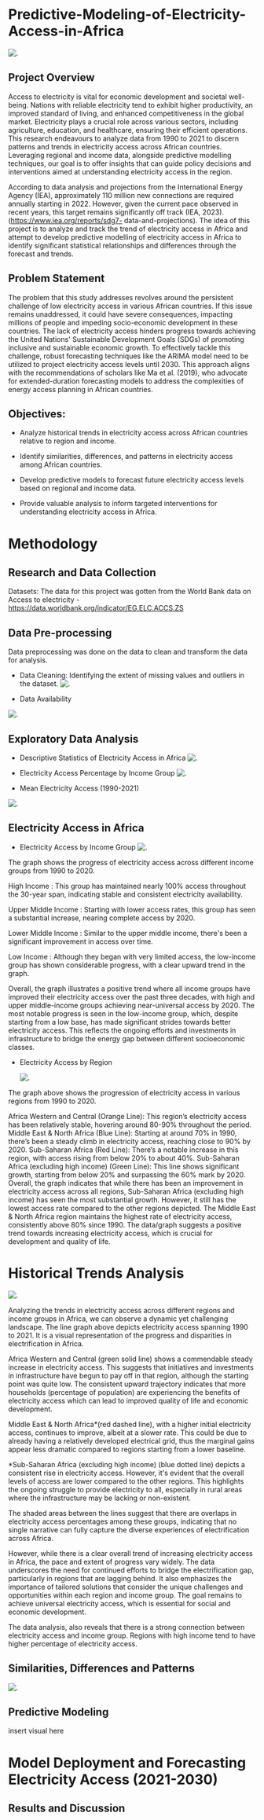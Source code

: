 # Predictive-Modeling-of-Electricity-Access-in-Africa
![.](pix.jpg)

## Project Overview
Access to electricity is vital for economic development and societal well-being. Nations with reliable
electricity tend to exhibit higher productivity, an improved standard of living, and enhanced
competitiveness in the global market. Electricity plays a crucial role across various sectors, including
agriculture, education, and healthcare, ensuring their efficient operations. This research endeavours to
analyze data from 1990 to 2021 to discern patterns and trends in electricity access across African countries.
Leveraging regional and income data, alongside predictive modelling techniques, our goal is to offer
insights that can guide policy decisions and interventions aimed at understanding electricity access in the
region.

According to data analysis and projections from the International Energy Agency (IEA), approximately 110
million new connections are required annually starting in 2022. However, given the current pace observed
in recent years, this target remains significantly off track (IEA, 2023). (https://www.iea.org/reports/sdg7-
data-and-projections). The idea of this project is to analyze and track the trend of electricity access in Africa
and attempt to develop predictive modelling of electricity access in Africa to identify significant statistical
relationships and differences through the forecast and trends.


## Problem Statement

The problem that this study addresses revolves around the persistent challenge of low electricity access in 
various African countries.
If this issue remains unaddressed, it could have severe consequences, impacting millions of people and 
impeding socio-economic development in these countries. The lack of electricity access hinders progress 
towards achieving the United Nations' Sustainable Development Goals (SDGs) of promoting inclusive and 
sustainable economic growth.
To effectively tackle this challenge, robust forecasting techniques like the ARIMA model need to be utilized 
to project electricity access levels until 2030. This approach aligns with the recommendations of scholars 
like Ma et al. (2019), who advocate for extended-duration forecasting models to address the complexities of 
energy access planning in African countries.


## Objectives:
    
   + Analyze historical trends in electricity access across African countries relative to region and
income.

   + Identify similarities, differences, and patterns in electricity access among African countries.
    
   + Develop predictive models to forecast future electricity access levels based on regional and
income data.

   + Provide valuable analysis to inform targeted interventions for understanding electricity access
in Africa.

# Methodology

## Research and Data Collection
   Datasets: The data for this project was gotten from the World Bank data on Access to electricity - https://data.worldbank.org/indicator/EG.ELC.ACCS.ZS


## Data Pre-processing


Data preprocessing was done on the data to clean and transform the data for analysis.

  + Data Cleaning: Identifying the extent of missing values and outliers in the dataset. 
![.](IMG-20240505-WA0000.jpg)


+ Data Availability
  
![.](Percentage_of_missing_and_non_missing_values.jpg)

## Exploratory Data Analysis

 + Descriptive Statistics of Electricity Access in Africa 
![.](Descriptive_Statistics_of_Electricity_Access_in_Africa.jpg)

  + Electricity Access Percentage by Income Group
![.](Electricity_Access_Percentage_by_Income_Group.jpg)

 + Mean Electricity Access (1990-2021)
    
![.](Mean_Electricity_Access.jpg)

## Electricity Access in Africa 
 + Electricity Access by Income Group
   ![.](Electricity_Access_by_Income_Group_Overtime.jpg)


 The graph  shows the progress of electricity access across different income groups from 1990 to 2020.

High Income : This group has maintained nearly 100% access throughout the 30-year span, indicating stable and consistent electricity availability.

Upper Middle Income : Starting with lower access rates, this group has seen a substantial increase, nearing complete access by 2020.

Lower Middle Income :  Similar to the upper middle income, there's been a significant improvement in access over time.

Low Income : Although they began with very limited access, the low-income group has shown considerable progress, with a clear upward trend in the graph.

Overall, the graph illustrates a positive trend where all income groups have improved their electricity access over the past three decades, with high and upper middle-income groups achieving near-universal access by 2020. The most notable progress is seen in the low-income group, which, despite starting from a low base, has made significant strides towards better electricity access. This reflects the ongoing efforts and investments in infrastructure to bridge the energy gap between different socioeconomic classes.


+ Electricity Access by Region

  ![.](Electricity_Access_by_Region_Overtime.jpg)

The graph above shows the progression of electricity access in various regions from 1990 to 2020.

Africa Western and Central (Orange Line): This region’s electricity access has been relatively stable, hovering around 80-90% throughout the period.
Middle East & North Africa (Blue Line): Starting at around 70% in 1990, there’s been a steady climb in electricity access, reaching close to 90% by 2020.
Sub-Saharan Africa (Red Line): There’s a notable increase in this region, with access rising from below 20% to about 40%.
Sub-Saharan Africa (excluding high income) (Green Line): This line shows significant growth, starting from below 20% and surpassing the 60% mark by 2020.
Overall, the graph indicates that while there has been an improvement in electricity access across all regions, Sub-Saharan Africa (excluding high income) has seen the most substantial growth. However, it still has the lowest access rate compared to the other regions depicted. The Middle East & North Africa region maintains the highest rate of electricity access, consistently above 80% since 1990. The data/graph    suggests a positive trend towards increasing electricity access, which is crucial for development and quality of life.


# Historical Trends Analysis 

![.](Historical_trends_in_electricity_access.jpg)


Analyzing the trends in electricity access across different regions and income groups in Africa, we can observe a dynamic yet challenging landscape. The line graph above depicts electricity access spanning  1990 to 2021. It is a visual representation of the progress and disparities in electrification in Africa.

Africa Western and Central (green solid line) shows a commendable steady increase in electricity access. This suggests that initiatives and investments in infrastructure have begun to pay off in that region, although the starting point was quite low. The consistent upward trajectory indicates that more households (percentage of population) are experiencing the benefits of electricity access which can lead to improved quality of life and economic development.

Middle East & North Africa*(red dashed line), with a higher initial electricity access, continues to improve, albeit at a slower rate. This could be due to already having a relatively developed electrical grid, thus the marginal gains appear less dramatic compared to regions starting from a lower baseline.

*Sub-Saharan Africa (excluding high income) (blue dotted line) depicts a consistent rise in electricity access. However, it's evident that the overall levels of access are lower compared to the other regions. This highlights the ongoing struggle to provide electricity to all, especially in rural areas where the infrastructure may be lacking or non-existent.

The shaded areas between the lines suggest that there are overlaps in electricity access percentages among these groups, indicating that no single narrative can fully capture the diverse experiences of electrification across Africa.

However, while there is a clear overall trend of increasing electricity access in Africa, the pace and extent of progress vary widely. The data underscores the need for continued efforts to bridge the electrification gap, particularly in regions that are lagging behind. It also emphasizes the importance of tailored solutions that consider the unique challenges and opportunities within each region and income group. The goal remains to achieve universal electricity access, which is essential for social and economic development.

The data analysis, also reveals that there is a strong connection between electricity access and income group. Regions with high income tend to have higher percentage of electricity access.


 
## Similarities, Differences and Patterns

![.](mean_electricity_access_by_income_region)




## Predictive Modeling


insert visual here



# Model Deployment and Forecasting Electricity Access (2021-2030)


## Results and Discussion






